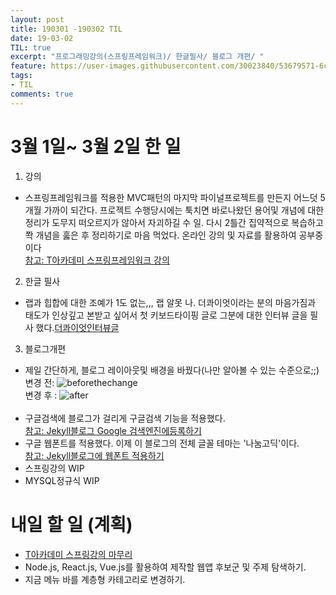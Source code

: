 ```yaml
---
layout: post
title: 190301 -190302 TIL
date: 19-03-02
TIL: true
excerpt: "프로그래밍강의(스프링프레임워크)/ 한글필사/ 블로그 개편/ "
feature: https://user-images.githubusercontent.com/30023840/53679571-6c2ae680-3d11-11e9-9491-7e485ac4f413.jpg
tags:
- TIL
comments: true
---
```

# 3월 1일~ 3월 2일 한 일
1. 강의
 - 스프링프레임워크를 적용한 MVC패턴의 마지막 파이널프로젝트를 만든지 어느덧 5개월 가까이 되간다. 프로젝트 수행당시에는 툭치면 바로나왔던 용어및 개념에 대한 정리가 도무지 떠오르지가 않아서 자괴하길 수 일. 다시 2틀간 집약적으로 복습하고 쫙 개념을 훓은 후 정리하기로 마음 먹었다. 온라인 강의 및 자료를 활용하여 공부중이다<br>[참고: T아카데미 스프링프레임워크 강의](https://tacademy.skplanet.com/live/player/onlineLectureDetail.action?seq=88)

2. 한글 필사
 - 랩과 힙합에 대한 조예가 1도 없는,,, 랩 알못 나. 더콰이엇이라는 분의 마음가짐과 태도가 인상깊고 본받고 싶어서 첫 키보드타이핑 글로 그분에 대한 인터뷰 글을 필사 했다.[더콰이엇인터뷰글](https://seryuncheon.github.io//The-Quiett/)

3. 블로그개편
 - 제일 간단하게, 블로그 레이아웃및 배경을 바꿨다(나만 알아볼 수 있는 수준으로;;)<br>
 변경 전: ![beforethechange](https://user-images.githubusercontent.com/30023840/53679460-451fe500-3d10-11e9-8edd-c559de3e4213.jpg "짙은 배경색 때문에 상대적으로 포스팅필드가 답답해보이는 예전 디자인")<br>
변경 후 : ![after](https://user-images.githubusercontent.com/30023840/53681512-013bd880-3d2e-11e9-931e-4e835fa95004.JPG)
<br><br>
 - 구글검색에 블로그가 걸리게 구글검색 기능을 적용했다.<br>[참고: Jekyll블로그 Google 검색엔진에등록하기](https://gmlwjd9405.github.io/2017/10/20/include-blog-in-a-GoogleSearchEngine.html)<br>
 - 구글 웹폰트를 적용했다. 이제 이 블로그의 전체 글꼴 테마는 '나눔고딕'이다.<br>[참고: Jekyll블로그에 웹폰트 적용하기](https://devyurim.github.io/development%20environment/github%20blog/2018/01/01/blog-5.html)<br>
- 스프링강의 WIP<br>
- MYSQL정규식 WIP

# 내일 할 일 (계획)
- [T아카데미 스프링강의 마무리](https://tacademy.skplanet.com/live/player/onlineLectureDetail.action?seq=88)
- Node.js, React.js, Vue.js를 활용하여 제작할 웹앱 후보군 및 주제 탐색하기.
- 지금 메뉴 바를 계층형 카테고리로 변경하기.